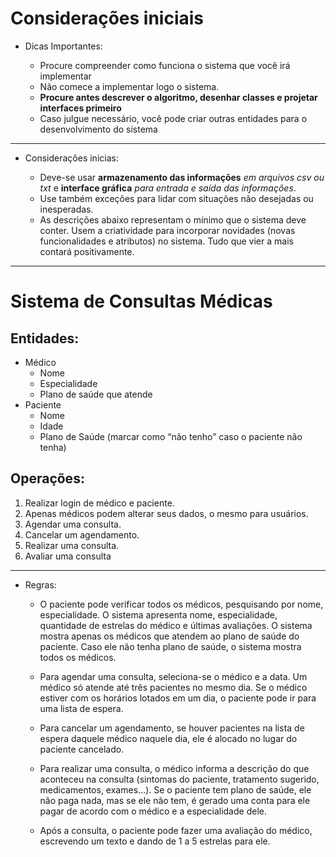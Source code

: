 # Considerações iniciais
- Dicas Importantes:

    - Procure compreender como funciona o sistema que você irá implementar
    - Não comece a implementar logo o sistema. 
    - **Procure antes descrever o algoritmo, desenhar classes e projetar interfaces primeiro**
    - Caso julgue necessário, você pode criar outras entidades para o desenvolvimento do sistema 

---

- Considerações inicias:

    - Deve-se usar **armazenamento das informações** *em arquivos csv ou txt* e **interface gráfica** *para entrada e saída das informações*. 
    - Use também exceções para lidar com situações não desejadas ou inesperadas.
    - As descrições abaixo representam o mínimo que o sistema deve conter. Usem a criatividade para incorporar novidades (novas funcionalidades e atributos) no sistema. Tudo que vier a mais contará positivamente. 

---

# Sistema de Consultas Médicas
## Entidades:

- Médico
    - Nome
    - Especialidade
    - Plano de saúde que atende
- Paciente
    - Nome
    - Idade
    - Plano de Saúde (marcar como “não tenho” caso o paciente não tenha)

## Operações:

1. Realizar login de médico e paciente.
2. Apenas médicos podem alterar seus dados, o mesmo para usuários. 
3. Agendar uma consulta.
4. Cancelar um agendamento.
5. Realizar uma consulta.
6. Avaliar uma consulta

---

- Regras:
    - O paciente pode verificar todos os médicos, pesquisando por nome, especialidade. O sistema apresenta nome, especialidade, quantidade de estrelas do médico e últimas avaliações. O sistema mostra apenas os médicos que atendem ao plano de saúde do paciente. Caso ele não tenha plano de saúde, o sistema mostra todos os médicos.
    
    - Para agendar uma consulta, seleciona-se o médico e a data. Um médico só atende até três pacientes no mesmo dia. Se o médico estiver com os horários lotados em um dia, o paciente pode ir para uma lista de espera.
    
    - Para cancelar um agendamento, se houver pacientes na lista de espera daquele médico naquele dia, ele é alocado no lugar do paciente cancelado.

    - Para realizar uma consulta, o médico informa a descrição do que aconteceu na consulta (sintomas do paciente, tratamento sugerido, medicamentos, exames...).  Se o paciente tem plano de saúde, ele não paga nada, mas se ele não tem, é gerado uma conta para ele pagar de acordo com o médico e a especialidade dele.
    
    - Após a consulta, o paciente pode fazer uma avaliação do médico, escrevendo um texto e dando de 1 a 5 estrelas para ele.